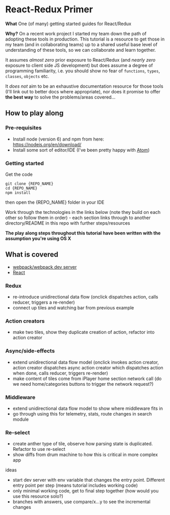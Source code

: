 # React-Redux Primer

**What**
One (of many) getting started guides for React/Redux

**Why?**
On a recent work project I started my team down the path of adopting these tools in production. This tutorial is a resource to get those in my team (and in collaborating teams) up to a shared useful base level of understanding of these tools, so we can collaborate and learn together.

It assumes *almost zero* prior exposure to React/Redux (and *nearly zero* exposure to client side JS development) but does assume a degree of programming familiarity, i.e. you should show no fear of `functions`, `types`, `classes`, `objects` etc.

It *does not* aim to be an exhaustive documentation resource for those tools (I'll link out to better docs where appropriate), nor does it promise to offer **the best way** to solve the problems/areas covered...

## How to play along

### Pre-requisites

- Install node (version 6) and npm from here: https://nodejs.org/en/download/
- Install some sort of editor/IDE (I've been pretty happy with [Atom](https://atom.io/))

### Getting started

Get the code
```
git clone {REPO_NAME}
cd {REPO_NAME}
npm install
```
then open the {REPO_NAME} folder in your IDE

Work through the technologies in the links below (note they build on each other so follow them in order) - each section links through to another directory/README in this repo with further steps/resources

**The play along steps throughout this tutorial have been written with the assumption you're using OS X**

## What is covered

- [webpack/webpack dev server]('./webpack')
- [React](./react)


### Redux
 - re-introduce unidirectional data flow (onclick dispatches action, calls reducer, triggers a re-render)
 - connect up tiles and watching bar from previous example

### Action creators
 - make two tiles, show they duplicate creation of action, refactor into action creator

### Async/side-effects
 - extend unidirectional data flow model (onclick invokes action creator, action creator dispatches async action creator which dispatches action when done, calls reducer, triggers re-render)
 - make content of tiles come from iPlayer home section network call (do we need home/categories buttons to trigger the network request?)

### Middleware
 - extend unidirectional data flow model to show where middleware fits in
 - go through using this for telemetry, stats, route changes in search module

### Re-select
 - create anther type of tile, observe how parsing state is duplicated. Refactor to use re-select
 - show diffs from drum machine to how this is critical in more complex app

ideas
- start dev server with env variable that changes the entry point. Different entry point per step (means tutorial includes working code)
- only minimal working code, get to final step together (how would you use this resource solo?)
- branches with answers, use compare/x...y to see the incremental changes
